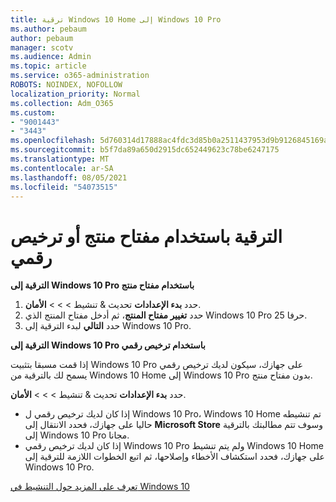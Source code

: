 ```yaml
---
title: ترقية Windows 10 Home إلى Windows 10 Pro
ms.author: pebaum
author: pebaum
manager: scotv
ms.audience: Admin
ms.topic: article
ms.service: o365-administration
ROBOTS: NOINDEX, NOFOLLOW
localization_priority: Normal
ms.collection: Adm_O365
ms.custom:
- "9001443"
- "3443"
ms.openlocfilehash: 5d760314d17888ac4fdc3d85b0a2511437953d9b9126845169acd3fe486e55b6
ms.sourcegitcommit: b5f7da89a650d2915dc652449623c78be6247175
ms.translationtype: MT
ms.contentlocale: ar-SA
ms.lasthandoff: 08/05/2021
ms.locfileid: "54073515"
---
```

# <a name="upgrade-using-either-a-product-key-or-a-digital-license"></a>الترقية باستخدام مفتاح منتج أو ترخيص رقمي

**الترقية إلى Windows 10 Pro باستخدام مفتاح منتج**

1. حدد **بدء الإعدادات** تحديث & تنشيط  >    >    >  **الأمان**.
2. حدد **تغيير مفتاح المنتج**، ثم أدخل مفتاح المنتج الذي Windows 10 Pro 25 حرفا.
3. حدد **التالي** لبدء الترقية إلى Windows 10 Pro.

**الترقية إلى Windows 10 Pro باستخدام ترخيص رقمي**

إذا قمت مسبقا بتثبيت Windows 10 Pro على جهازك، سيكون لديك ترخيص رقمي يسمح لك بالترقية من Windows 10 Home إلى Windows 10 Pro بدون مفتاح منتج.

حدد **بدء الإعدادات** تحديث & تنشيط  >    >    >  **الأمان**.

- إذا كان لديك ترخيص رقمي ل Windows 10 Pro، Windows 10 Home تم تنشيطه حاليا على جهازك، فحدد الانتقال إلى **Microsoft Store** وسوف تتم مطالبتك بالترقية إلى Windows 10 Pro مجانا.
- إذا كان لديك ترخيص رقمي Windows 10 Pro ولم يتم تنشيط Windows 10 Home على جهازك، فحدد استكشاف الأخطاء وإصلاحها، ثم اتبع الخطوات اللازمة للترقية إلى Windows 10 Pro.

[تعرف على المزيد حول التنشيط في Windows 10](https://support.microsoft.com/help/12440)